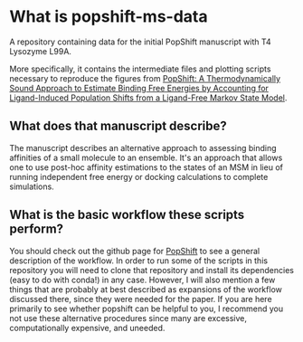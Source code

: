 # What is popshift-ms-data
A repository containing data for the initial PopShift manuscript with T4 Lysozyme L99A.

More specifically, it contains the intermediate files and plotting scripts necessary to reproduce the figures from [PopShift: A Thermodynamically Sound Approach to Estimate Binding Free Energies by Accounting for Ligand-Induced Population Shifts from a Ligand-Free Markov State Model](10.1021/acs.jctc.3c00870).

## What does that manuscript describe?
The manuscript describes an alternative approach to assessing binding affinities of a small molecule to an ensemble. It's an approach that allows one to use post-hoc affinity estimations to the states of an MSM in lieu of running independent free energy or docking calculations to complete simulations.

## What is the basic workflow these scripts perform?
You should check out the github page for [PopShift](https://github.com/bowman-lab/popshift) to see a general description of the workflow. In order to run some of the scripts in this repository you will need to clone that repository and install its dependencies (easy to do with conda!) in any case. However, I will also mention a few things that are probably at best described as expansions of the workflow discussed there, since they were needed for the paper. If you are here primarily to see whether popshift can be helpful to you, I recommend you not use these alternative procedures since many are excessive, computationally expensive, and uneeded.